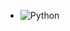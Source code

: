 - ![Python](https://upload.wikimedia.org/wikipedia/commons/thumb/c/c3/Python-logo-notext.svg/800px-Python-logo-notext.svg.png)
